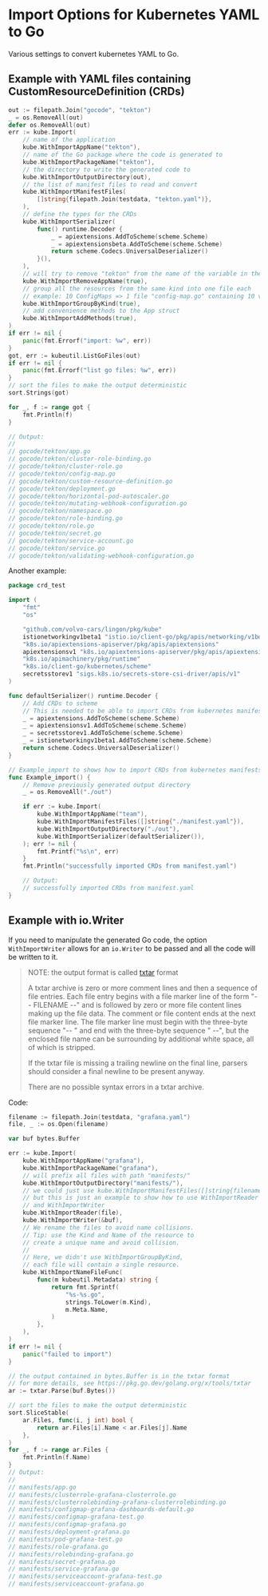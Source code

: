# Import Options for Kubernetes YAML to Go

Various settings to convert kubernetes YAML to Go.

## Example with YAML files containing CustomResourceDefinition (CRDs)

```go
out := filepath.Join("gocode", "tekton")
_ = os.RemoveAll(out)
defer os.RemoveAll(out)
err := kube.Import(
	// name of the application
	kube.WithImportAppName("tekton"),
	// name of the Go package where the code is generated to
	kube.WithImportPackageName("tekton"),
	// the directory to write the generated code to
	kube.WithImportOutputDirectory(out),
	// the list of manifest files to read and convert
	kube.WithImportManifestFiles(
		[]string{filepath.Join(testdata, "tekton.yaml")},
	),
	// define the types for the CRDs
	kube.WithImportSerializer(
		func() runtime.Decoder {
			_ = apiextensions.AddToScheme(scheme.Scheme)
			_ = apiextensionsbeta.AddToScheme(scheme.Scheme)
			return scheme.Codecs.UniversalDeserializer()
		}(),
	),
	// will try to remove "tekton" from the name of the variable in the Go code, make them shorter
	kube.WithImportRemoveAppName(true),
	// group all the resources from the same kind into one file each
	// example: 10 ConfigMaps => 1 file "config-map.go" containing 10 variables storing ConfigMap, etc...
	kube.WithImportGroupByKind(true),
	// add convenience methods to the App struct
	kube.WithImportAddMethods(true),
)
if err != nil {
	panic(fmt.Errorf("import: %w", err))
}
got, err := kubeutil.ListGoFiles(out)
if err != nil {
	panic(fmt.Errorf("list go files: %w", err))
}
// sort the files to make the output deterministic
sort.Strings(got)

for _, f := range got {
	fmt.Println(f)
}

// Output:
//
// gocode/tekton/app.go
// gocode/tekton/cluster-role-binding.go
// gocode/tekton/cluster-role.go
// gocode/tekton/config-map.go
// gocode/tekton/custom-resource-definition.go
// gocode/tekton/deployment.go
// gocode/tekton/horizontal-pod-autoscaler.go
// gocode/tekton/mutating-webhook-configuration.go
// gocode/tekton/namespace.go
// gocode/tekton/role-binding.go
// gocode/tekton/role.go
// gocode/tekton/secret.go
// gocode/tekton/service-account.go
// gocode/tekton/service.go
// gocode/tekton/validating-webhook-configuration.go
```


Another example:


```go
package crd_test

import (
	"fmt"
	"os"

	"github.com/volvo-cars/lingon/pkg/kube"
	istionetworkingv1beta1 "istio.io/client-go/pkg/apis/networking/v1beta1"
	"k8s.io/apiextensions-apiserver/pkg/apis/apiextensions"
	apiextensionsv1 "k8s.io/apiextensions-apiserver/pkg/apis/apiextensions/v1"
	"k8s.io/apimachinery/pkg/runtime"
	"k8s.io/client-go/kubernetes/scheme"
	secretsstorev1 "sigs.k8s.io/secrets-store-csi-driver/apis/v1"
)

func defaultSerializer() runtime.Decoder {
	// Add CRDs to scheme
	// This is needed to be able to import CRDs from kubernetes manifests files.
	_ = apiextensions.AddToScheme(scheme.Scheme)
	_ = apiextensionsv1.AddToScheme(scheme.Scheme)
	_ = secretsstorev1.AddToScheme(scheme.Scheme)
	_ = istionetworkingv1beta1.AddToScheme(scheme.Scheme)
	return scheme.Codecs.UniversalDeserializer()
}

// Example_import to shows how to import CRDs from kubernetes manifests files.
func Example_import() {
	// Remove previously generated output directory
	_ = os.RemoveAll("./out")

	if err := kube.Import(
		kube.WithImportAppName("team"),
		kube.WithImportManifestFiles([]string{"./manifest.yaml"}),
		kube.WithImportOutputDirectory("./out"),
		kube.WithImportSerializer(defaultSerializer()),
	); err != nil {
		fmt.Printf("%s\n", err)
	}
	fmt.Println("successfully imported CRDs from manifest.yaml")

	// Output:
	// successfully imported CRDs from manifest.yaml
}
```

## Example with io.Writer

If you need to manipulate the generated Go code, the option `WithImportWriter` allows for an `io.Writer`
to be passed and all the code will be written to it.

> NOTE: the output format is called [txtar](https://pkg.go.dev/golang.org/x/tools/txtar) format
>
> A txtar archive is zero or more comment lines and then a sequence of file entries.
> Each file entry begins with a file marker line of the form "-- FILENAME --" and
> is followed by zero or more file content lines making up the file data.
> The comment or file content ends at the next file marker line.
> The file marker line must begin with the three-byte sequence "-- " and
> end with the three-byte sequence " --", but the enclosed file name can be
> surrounding by additional white space, all of which is stripped.
>
> If the txtar file is missing a trailing newline on the final line,
> parsers should consider a final newline to be present anyway.
>
> There are no possible syntax errors in a txtar archive.

Code:

```go
filename := filepath.Join(testdata, "grafana.yaml")
file, _ := os.Open(filename)

var buf bytes.Buffer

err := kube.Import(
	kube.WithImportAppName("grafana"),
	kube.WithImportPackageName("grafana"),
	// will prefix all files with path "manifests/"
	kube.WithImportOutputDirectory("manifests/"),
	// we could just use kube.WithImportManifestFiles([]string{filename})
	// but this is just an example to show how to use WithImportReader
	// and WithImportWriter
	kube.WithImportReader(file),
	kube.WithImportWriter(&buf),
	// We rename the files to avoid name collisions.
	// Tip: use the Kind and Name of the resource to
	// create a unique name and avoid collision.
	//
	// Here, we didn't use WithImportGroupByKind,
	// each file will contain a single resource.
	kube.WithImportNameFileFunc(
		func(m kubeutil.Metadata) string {
			return fmt.Sprintf(
				"%s-%s.go",
				strings.ToLower(m.Kind),
				m.Meta.Name,
			)
		},
	),
)
if err != nil {
	panic("failed to import")
}

// the output contained in bytes.Buffer is in the txtar format
// for more details, see https://pkg.go.dev/golang.org/x/tools/txtar
ar := txtar.Parse(buf.Bytes())

// sort the files to make the output deterministic
sort.SliceStable(
	ar.Files, func(i, j int) bool {
		return ar.Files[i].Name < ar.Files[j].Name
	},
)
for _, f := range ar.Files {
	fmt.Println(f.Name)
}
// Output:
//
// manifests/app.go
// manifests/clusterrole-grafana-clusterrole.go
// manifests/clusterrolebinding-grafana-clusterrolebinding.go
// manifests/configmap-grafana-dashboards-default.go
// manifests/configmap-grafana-test.go
// manifests/configmap-grafana.go
// manifests/deployment-grafana.go
// manifests/pod-grafana-test.go
// manifests/role-grafana.go
// manifests/rolebinding-grafana.go
// manifests/secret-grafana.go
// manifests/service-grafana.go
// manifests/serviceaccount-grafana-test.go
// manifests/serviceaccount-grafana.go
```


